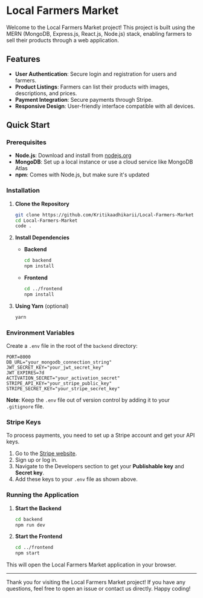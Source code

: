 # Local Farmers Market

Welcome to the Local Farmers Market project! This project is built using the MERN (MongoDB, Express.js, React.js, Node.js) stack, enabling farmers to sell their products through a web application.

## Features

- **User Authentication**: Secure login and registration for users and farmers.
- **Product Listings**: Farmers can list their products with images, descriptions, and prices.
- **Payment Integration**: Secure payments through Stripe.
- **Responsive Design**: User-friendly interface compatible with all devices.

## Quick Start

### Prerequisites

- **Node.js**: Download and install from [nodejs.org](https://nodejs.org/)
- **MongoDB**: Set up a local instance or use a cloud service like MongoDB Atlas
- **npm**: Comes with Node.js, but make sure it's updated

### Installation

1. **Clone the Repository**

    ```sh
    git clone https://github.com/Kritikaadhikarii/Local-Farmers-Market
    cd Local-Farmers-Market
    code .
    ```

2. **Install Dependencies**

    - **Backend**

      ```sh
      cd backend
      npm install
      ```

    - **Frontend**

      ```sh
      cd ../frontend
      npm install
      ```

3. **Using Yarn** (optional)

    ```sh
    yarn
    ```

### Environment Variables

Create a `.env` file in the root of the `backend` directory:

```plaintext
PORT=8000
DB_URL="your_mongodb_connection_string"
JWT_SECRET_KEY="your_jwt_secret_key"
JWT_EXPIRES=7d
ACTIVATION_SECRET="your_activation_secret"
STRIPE_API_KEY="your_stripe_public_key"
STRIPE_SECRET_KEY="your_stripe_secret_key"
```

**Note**: Keep the `.env` file out of version control by adding it to your `.gitignore` file.

### Stripe Keys

To process payments, you need to set up a Stripe account and get your API keys.

1. Go to the [Stripe website](https://stripe.com/).
2. Sign up or log in.
3. Navigate to the Developers section to get your **Publishable key** and **Secret key**.
4. Add these keys to your `.env` file as shown above.

### Running the Application

1. **Start the Backend**

    ```sh
    cd backend
    npm run dev
    ```

2. **Start the Frontend**

    ```sh
    cd ../frontend
    npm start
    ```

This will open the Local Farmers Market application in your browser.


---

Thank you for visiting the Local Farmers Market project! If you have any questions, feel free to open an issue or contact us directly. Happy coding!